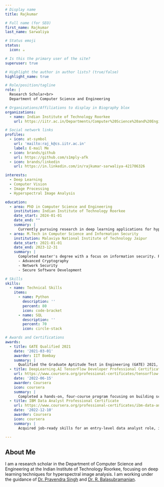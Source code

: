 ```yaml
---
# Display name
title: Rajkumar

# Full name (for SEO)
first_name: Rajkumar
last_name: Sarwaliya

# Status emoji
status:
  icon: ☕️

# Is this the primary user of the site?
superuser: true

# Highlight the author in author lists? (true/false)
highlight_name: true

# Role/position/tagline
role: |
  Research Scholar<br>
  Department of Computer Science and Engineering

# Organizations/Affiliations to display in Biography blox
organizations:
  - name: Indian Institute of Technology Roorkee
    url: https://iitr.ac.in/Departments/Computer%20Science%20and%20Engineering%20Department/index.html

# Social network links
profiles:
  - icon: at-symbol
    url: 'mailto:raj_k@cs.iitr.ac.in'
    label: E-mail Me
  - icon: brands/github
    url: https://github.com/s1mply-afk
  - icon: brands/linkedin
    url: https://in.linkedin.com/in/rajkumar-sarwaliya-421706326

interests:
  - Deep Learning
  - Computer Vision
  - Image Processing
  - Hyperspectral Image Analysis

education:
  - area: PhD in Computer Science and Engineering
    institution: Indian Institute of Technology Roorkee
    date_start: 2024-01-01
    date_end: ""
    summary: |
      Currently pursuing research in deep learning applications for hyperspectral image analysis under the supervision of [Dr. Pravendra Singh](https://sites.google.com/view/pravendra/) and [Dr. R. Balasubramanian](https://faculty.iitr.ac.in/cs/bala/).
  - area: M.Tech in Computer Science and Information Security
    institution: Malaviya National Institute of Technology Jaipur
    date_start: 2021-01-01
    date_end: 2023-12-31
    summary: |
      Completed master's degree with a focus on information security. Relevant coursework included:
      - Advanced Cryptography
      - Network Security
      - Secure Software Development

# Skills
skills:
  - name: Technical Skills
    items:
      - name: Python
        description: ''
        percent: 80
        icon: code-bracket
      - name: SQL
        description: ''
        percent: 70
        icon: circle-stack

# Awards and Certifications
awards:
  - title: GATE Qualified 2021
    date: '2021-03-01'
    awarder: IIT Bombay
    summary: |
      Qualified the Graduate Aptitude Test in Engineering (GATE) 2021, securing eligibility for postgraduate programs in engineering and technology.
  - title: DeepLearning.AI TensorFlow Developer Professional Certificate
    url: https://www.coursera.org/professional-certificates/tensorflow-in-practice
    date: '2022-06-15'
    awarder: Coursera
    icon: coursera
    summary: |
      Completed a hands-on, four-course program focusing on building scalable AI-powered applications using TensorFlow. Gained skills in constructing and training neural networks, enhancing model performance with convolutions, and applying models to real-world scenarios such as computer vision and natural language processing. :contentReference[oaicite:2]{index=2}
  - title: IBM Data Analyst Professional Certificate
    url: https://www.coursera.org/professional-certificates/ibm-data-analyst
    date: '2022-12-10'
    awarder: Coursera
    icon: coursera
    summary: |
      Acquired job-ready skills for an entry-level data analyst role, including proficiency in Python, Excel, and SQL. Engaged in practical projects involving real-world datasets, interactive dashboards, and data visualization techniques. :contentReference[oaicite:3]{index=3}

---
```


## About Me

I am a research scholar in the Department of Computer Science and Engineering at the Indian Institute of Technology Roorkee, focusing on deep learning techniques for hyperspectral image analysis. I am working under the guidance of [Dr. Pravendra Singh](https://sites.google.com/view/pravendra/) and [Dr. R. Balasubramanian](https://faculty.iitr.ac.in/cs/bala/).
